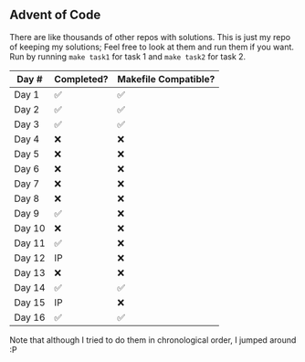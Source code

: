 ## Advent of Code 
There are like thousands of other repos with solutions. This is just my repo of keeping my solutions;
Feel free to look at them and run them if you want. Run by running `make task1` for task 1 and `make task2` for task 2.

| Day #  | Completed? | Makefile Compatible? | 
| --- | ------------- | --|
| Day 1  | ✅ | ✅ |
| Day 2  | ✅ | ✅ |
| Day 3  | ✅ | ✅ |
| Day 4  | ❌ | ❌ |
| Day 5  | ❌ | ❌ |
| Day 6  | ❌ | ❌ |
| Day 7  | ❌ | ❌ |
| Day 8  | ❌ | ❌ |
| Day 9  | ✅ | ❌ |
| Day 10  | ❌ | ❌ |
| Day 11 | ✅ | ❌ |
| Day 12  | IP | ❌ |
| Day 13  | ❌ | ❌ |
| Day 14  | ✅ | ✅ |
| Day 15  | IP | ❌ |
| Day 16  | ✅ | ✅ |

Note that although I tried to do them in chronological order, I jumped around :P
